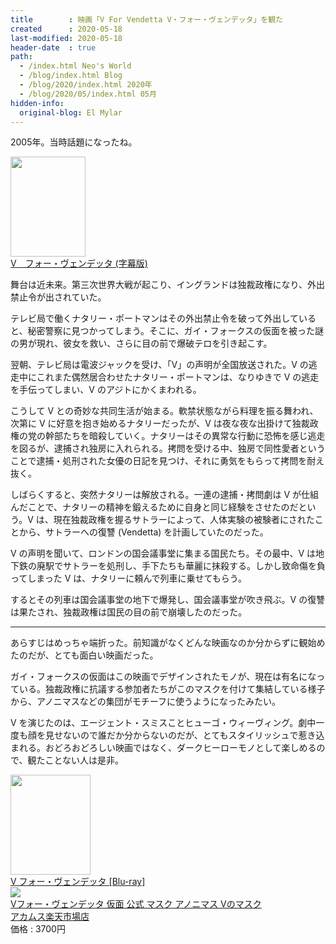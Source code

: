 ```yaml
---
title        : 映画「V For Vendetta V・フォー・ヴェンデッタ」を観た
created      : 2020-05-18
last-modified: 2020-05-18
header-date  : true
path:
  - /index.html Neo's World
  - /blog/index.html Blog
  - /blog/2020/index.html 2020年
  - /blog/2020/05/index.html 05月
hidden-info:
  original-blog: El Mylar
---
```


2005年。当時話題になったね。

<div class="ad-amazon">
  <div class="ad-amazon-image">
    <a href="https://www.amazon.co.jp/dp/B00FIWD1F6?tag=neos21-22&amp;linkCode=osi&amp;th=1&amp;psc=1">
      <img src="https://m.media-amazon.com/images/I/51U+U322gNL._SL160_.jpg" width="120" height="160">
    </a>
  </div>
  <div class="ad-amazon-info">
    <div class="ad-amazon-title">
      <a href="https://www.amazon.co.jp/dp/B00FIWD1F6?tag=neos21-22&amp;linkCode=osi&amp;th=1&amp;psc=1">V　フォー・ヴェンデッタ (字幕版)</a>
    </div>
  </div>
</div>

舞台は近未来。第三次世界大戦が起こり、イングランドは独裁政権になり、外出禁止令が出されていた。

テレビ局で働くナタリー・ポートマンはその外出禁止令を破って外出していると、秘密警察に見つかってしまう。そこに、ガイ・フォークスの仮面を被った謎の男が現れ、彼女を救い、さらに目の前で爆破テロを引き起こす。

翌朝、テレビ局は電波ジャックを受け、「V」の声明が全国放送された。V の逃走中にこれまた偶然居合わせたナタリー・ポートマンは、なりゆきで V の逃走を手伝ってしまい、V のアジトにかくまわれる。

こうして V との奇妙な共同生活が始まる。軟禁状態ながら料理を振る舞われ、次第に V に好意を抱き始めるナタリーだったが、V は夜な夜な出掛けて独裁政権の党の幹部たちを暗殺していく。ナタリーはその異常な行動に恐怖を感じ逃走を図るが、逮捕され独房に入れられる。拷問を受ける中、独房で同性愛者ということで逮捕・処刑された女優の日記を見つけ、それに勇気をもらって拷問を耐え抜く。

しばらくすると、突然ナタリーは解放される。一連の逮捕・拷問劇は V が仕組んだことで、ナタリーの精神を鍛えるために自身と同じ経験をさせたのだという。V は、現在独裁政権を握るサトラーによって、人体実験の被験者にされたことから、サトラーへの復讐 (Vendetta) を計画していたのだった。

V の声明を聞いて、ロンドンの国会議事堂に集まる国民たち。その最中、V は地下鉄の廃駅でサトラーを処刑し、手下たちも華麗に抹殺する。しかし致命傷を負ってしまった V は、ナタリーに頼んで列車に乗せてもらう。

するとその列車は国会議事堂の地下で爆発し、国会議事堂が吹き飛ぶ。V の復讐は果たされ、独裁政権は国民の目の前で崩壊したのだった。

---

あらすじはめっちゃ端折った。前知識がなくどんな映画なのか分からずに観始めたのだが、とても面白い映画だった。

ガイ・フォークスの仮面はこの映画でデザインされたモノが、現在は有名になっている。独裁政権に抗議する参加者たちがこのマスクを付けて集結している様子から、アノニマスなどの集団がモチーフに使うようになったみたい。

V を演じたのは、エージェント・スミスことヒューゴ・ウィーヴィング。劇中一度も顔を見せないので誰だか分からないのだが、とてもスタイリッシュで惹き込まれる。おどろおどろしい映画ではなく、ダークヒーローモノとして楽しめるので、観たことない人は是非。

<div class="ad-amazon">
  <div class="ad-amazon-image">
    <a href="https://www.amazon.co.jp/dp/B019FBEJ7Y?tag=neos21-22&amp;linkCode=osi&amp;th=1&amp;psc=1">
      <img src="https://m.media-amazon.com/images/I/51VImMM3UkL._SL160_.jpg" width="128" height="160">
    </a>
  </div>
  <div class="ad-amazon-info">
    <div class="ad-amazon-title">
      <a href="https://www.amazon.co.jp/dp/B019FBEJ7Y?tag=neos21-22&amp;linkCode=osi&amp;th=1&amp;psc=1">V フォー・ヴェンデッタ [Blu-ray]</a>
    </div>
  </div>
</div>

<div class="ad-rakuten">
  <div class="ad-rakuten-image">
    <a href="https://hb.afl.rakuten.co.jp/hgc/g00q7612.waxyce5a.g00q7612.waxyd6a5/?pc=https%3A%2F%2Fitem.rakuten.co.jp%2Facomes%2F7833%2F&amp;m=http%3A%2F%2Fm.rakuten.co.jp%2Facomes%2Fi%2F10012402%2F">
      <img src="https://thumbnail.image.rakuten.co.jp/@0_gold/acomes/cabinet/7833.jpg?_ex=128x128">
    </a>
  </div>
  <div class="ad-rakuten-info">
    <div class="ad-rakuten-title">
      <a href="https://hb.afl.rakuten.co.jp/hgc/g00q7612.waxyce5a.g00q7612.waxyd6a5/?pc=https%3A%2F%2Fitem.rakuten.co.jp%2Facomes%2F7833%2F&amp;m=http%3A%2F%2Fm.rakuten.co.jp%2Facomes%2Fi%2F10012402%2F">Vフォー・ヴェンデッタ 仮面 公式 マスク アノニマス Vのマスク</a>
    </div>
    <div class="ad-rakuten-shop">
      <a href="https://hb.afl.rakuten.co.jp/hgc/g00q7612.waxyce5a.g00q7612.waxyd6a5/?pc=https%3A%2F%2Fwww.rakuten.co.jp%2Facomes%2F&amp;m=http%3A%2F%2Fm.rakuten.co.jp%2Facomes%2F">アカムス楽天市場店</a>
    </div>
    <div class="ad-rakuten-price">価格 : 3700円</div>
  </div>
</div>
